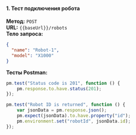 #### 1. **Тест подключения робота**

**Метод:** `POST`  
**URL:** `{{baseUrl}}/robots`  
**Тело запроса:**

```json
{
  "name": "Robot-1",
  "model": "X1000"
}
```

**Тесты Postman:**

```javascript
pm.test("Status code is 201", function () {
    pm.response.to.have.status(201);
});

pm.test("Robot ID is returned", function () {
    var jsonData = pm.response.json();
    pm.expect(jsonData).to.have.property("id");
    pm.environment.set("robotId", jsonData.id);
});
```
